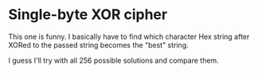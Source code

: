 # Single-byte XOR cipher

This one is funny. I basically have to find which character Hex string after XORed to the passed string becomes the "best" string.

I guess I'll try with all 256 possible solutions and compare them.
